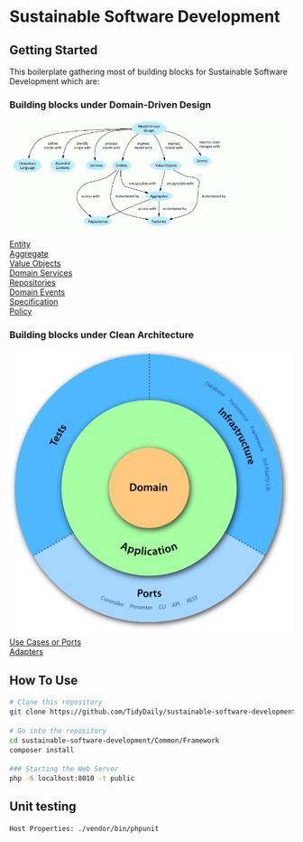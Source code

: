 # Sustainable Software Development

## Getting Started

This boilerplate gathering most of building blocks for Sustainable Software Development which are:
### Building blocks under Domain-Driven Design
![Image](Common/assets/DDDBuildingBlocks.png?raw=true)

[Entity](Domains/HostProperties/Domain/Model/Property)  
[Aggregate](Domains/HostProperties/Domain/Model/Property)  
[Value Objects](Domains/HostProperties/Domain/Model/Property)  
[Domain Services](Domains/HostProperties/Domain/Model/Property)    
[Repositories](Domains/HostProperties/Domain/Model/Property)    
[Domain Events](Domains/HostProperties/Domain/Model/Property/Events)  
[Specification](Domains/HostProperties/Domain/Model/Property/Specifications)  
[Policy](Domains/HostProperties/Domain/Model/Property/Policies)

### Building blocks under Clean Architecture
![Image](Common/assets/clean-architecture.png?raw=true)
[Use Cases or Ports](Domains/HostProperties/Application/UseCases)  
[Adapters](Domains/HostProperties/Interfaces)  
  

## How To Use

```bash
# Clone this repository
git clone https://github.com/TidyDaily/sustainable-software-development.git

# Go into the repository
cd sustainable-software-development/Common/Framework
composer install

### Starting the Web Server
php -S localhost:8010 -t public
```

## Unit testing
```
Host Properties: ./vendor/bin/phpunit
```